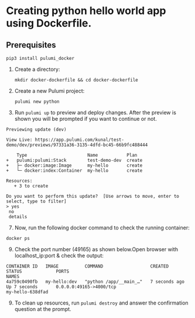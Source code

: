 # Creating python hello world app using Dockerfile. 

## Prerequisites
```
pip3 install pulumi_docker

```

1. Create a directory:

    ```
    mkdir docker-dockerfile && cd docker-dockerfile
    ```

2. Create a new Pulumi project:

    ```
    pulumi new python
    
    ```
3. Run `pulumi up` to preview and deploy changes.  After the preview is shown you will be
    prompted if you want to continue or not.
 ```   
Previewing update (dev)

View Live: https://app.pulumi.com/kunal/test-demo/dev/previews/97331a36-3135-4dfd-bc45-66b9fc488444

     Type                       Name           Plan
 +   pulumi:pulumi:Stack        test-demo-dev  create
 +   ├─ docker:image:Image      my-hello       create
 +   └─ docker:index:Container  my-hello       create

Resources:
    + 3 to create

Do you want to perform this update?  [Use arrows to move, enter to select, type to filter]
> yes
  no
  details

```

7. Now, run the following docker command to check the running container:

```
docker ps

```
9. Check the port number (49165) as shown below.Open browser with localhost_ip:port & check the output:
```
CONTAINER ID   IMAGE          COMMAND                  CREATED             STATUS             PORTS                                                 NAMES
4a759c0490fb   my-hello:dev   "python /app/__main_…"   7 seconds ago       Up 7 seconds       0.0.0.0:49165->4000/tcp                               my-hello-638dfad

```
9. To clean up resources, run `pulumi destroy` and answer the confirmation question at the prompt.
